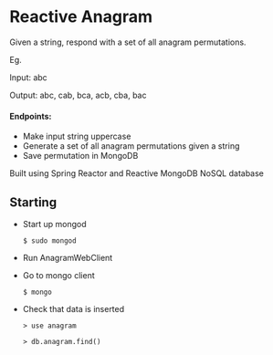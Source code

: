 # Reactive Anagram

Given a string, respond with a set of all anagram permutations.

Eg.

Input: abc

Output: abc, cab, bca, acb, cba, bac

#### Endpoints:
* Make input string uppercase
* Generate a set of all anagram permutations given a string
* Save permutation in MongoDB

Built using Spring Reactor and Reactive MongoDB NoSQL database

## Starting
* Start up mongod

  `$ sudo mongod`

* Run AnagramWebClient
* Go to mongo client

  `$ mongo`

* Check that data is inserted

  `> use anagram`
  
  `> db.anagram.find()`